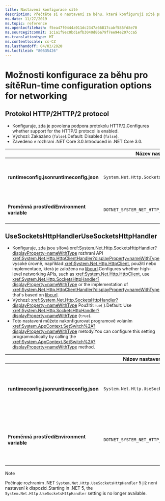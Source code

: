 ```yaml
---
title: Nastavení konfigurace sítě
description: Přečtěte si o nastavení za běhu, která konfigurují sítě pro aplikace .NET Core.
ms.date: 11/27/2019
ms.topic: reference
ms.openlocfilehash: f5ea47f0444a911dc2347a66817cabf585fd8e70
ms.sourcegitcommit: 1c1a1f9ec0bd1efb3040d86a79f7ee94e207cca5
ms.translationtype: MT
ms.contentlocale: cs-CZ
ms.lasthandoff: 04/03/2020
ms.locfileid: "80635426"
---
```

# <a name="run-time-configuration-options-for-networking"></a><span data-ttu-id="84b7a-103">Možnosti konfigurace za běhu pro sítě</span><span class="sxs-lookup"><span data-stu-id="84b7a-103">Run-time configuration options for networking</span></span>

## <a name="http2-protocol"></a><span data-ttu-id="84b7a-104">Protokol HTTP/2</span><span class="sxs-lookup"><span data-stu-id="84b7a-104">HTTP/2 protocol</span></span>

- <span data-ttu-id="84b7a-105">Konfiguruje, zda je povolena podpora protokolu HTTP/2.</span><span class="sxs-lookup"><span data-stu-id="84b7a-105">Configures whether support for the HTTP/2 protocol is enabled.</span></span>
- <span data-ttu-id="84b7a-106">Výchozí: Zakázáno (`false`).</span><span class="sxs-lookup"><span data-stu-id="84b7a-106">Default: Disabled (`false`).</span></span>
- <span data-ttu-id="84b7a-107">Zavedeno v rozhraní .NET Core 3.0.</span><span class="sxs-lookup"><span data-stu-id="84b7a-107">Introduced in .NET Core 3.0.</span></span>

| | <span data-ttu-id="84b7a-108">Název nastavení</span><span class="sxs-lookup"><span data-stu-id="84b7a-108">Setting name</span></span> | <span data-ttu-id="84b7a-109">Hodnoty</span><span class="sxs-lookup"><span data-stu-id="84b7a-109">Values</span></span> |
| - | - | - |
| <span data-ttu-id="84b7a-110">**runtimeconfig.json**</span><span class="sxs-lookup"><span data-stu-id="84b7a-110">**runtimeconfig.json**</span></span> | `System.Net.Http.SocketsHttpHandler.Http2Support` | <span data-ttu-id="84b7a-111">`false`- zakázáno</span><span class="sxs-lookup"><span data-stu-id="84b7a-111">`false` - disabled</span></span><br/><span data-ttu-id="84b7a-112">`true`- povoleno</span><span class="sxs-lookup"><span data-stu-id="84b7a-112">`true` - enabled</span></span> |
| <span data-ttu-id="84b7a-113">**Proměnná prostředí**</span><span class="sxs-lookup"><span data-stu-id="84b7a-113">**Environment variable**</span></span> | `DOTNET_SYSTEM_NET_HTTP_SOCKETSHTTPHANDLER_HTTP2SUPPORT` | <span data-ttu-id="84b7a-114">`0`- zakázáno</span><span class="sxs-lookup"><span data-stu-id="84b7a-114">`0` - disabled</span></span><br/><span data-ttu-id="84b7a-115">`1`- povoleno</span><span class="sxs-lookup"><span data-stu-id="84b7a-115">`1` - enabled</span></span> |

## <a name="usesocketshttphandler"></a><span data-ttu-id="84b7a-116">UseSocketsHttpHandler</span><span class="sxs-lookup"><span data-stu-id="84b7a-116">UseSocketsHttpHandler</span></span>

- <span data-ttu-id="84b7a-117">Konfiguruje, zda jsou síťová <xref:System.Net.Http.SocketsHttpHandler?displayProperty=nameWithType> rozhraní API <xref:System.Net.Http.HttpClientHandler?displayProperty=nameWithType> vysoké úrovně, například <xref:System.Net.Http.HttpClient>, použití nebo implementace, která je založena na [libcurl](https://curl.haxx.se/libcurl/).</span><span class="sxs-lookup"><span data-stu-id="84b7a-117">Configures whether high-level networking APIs, such as <xref:System.Net.Http.HttpClient>, use <xref:System.Net.Http.SocketsHttpHandler?displayProperty=nameWithType> or the implementation of <xref:System.Net.Http.HttpClientHandler?displayProperty=nameWithType> that's based on [libcurl](https://curl.haxx.se/libcurl/).</span></span>
- <span data-ttu-id="84b7a-118">Výchozí: <xref:System.Net.Http.SocketsHttpHandler?displayProperty=nameWithType> Použití`true`( ).</span><span class="sxs-lookup"><span data-stu-id="84b7a-118">Default: Use <xref:System.Net.Http.SocketsHttpHandler?displayProperty=nameWithType> (`true`).</span></span>
- <span data-ttu-id="84b7a-119">Toto nastavení můžete nakonfigurovat programově voláním <xref:System.AppContext.SetSwitch%2A?displayProperty=nameWithType> metody.</span><span class="sxs-lookup"><span data-stu-id="84b7a-119">You can configure this setting programmatically by calling the <xref:System.AppContext.SetSwitch%2A?displayProperty=nameWithType> method.</span></span>

| | <span data-ttu-id="84b7a-120">Název nastavení</span><span class="sxs-lookup"><span data-stu-id="84b7a-120">Setting name</span></span> | <span data-ttu-id="84b7a-121">Hodnoty</span><span class="sxs-lookup"><span data-stu-id="84b7a-121">Values</span></span> |
| - | - | - |
| <span data-ttu-id="84b7a-122">**runtimeconfig.json**</span><span class="sxs-lookup"><span data-stu-id="84b7a-122">**runtimeconfig.json**</span></span> | `System.Net.Http.UseSocketsHttpHandler` | <span data-ttu-id="84b7a-123">`true`- umožňuje použití<xref:System.Net.Http.SocketsHttpHandler></span><span class="sxs-lookup"><span data-stu-id="84b7a-123">`true` - enables the use of <xref:System.Net.Http.SocketsHttpHandler></span></span><br/><span data-ttu-id="84b7a-124">`false`- umožňuje použití<xref:System.Net.Http.HttpClientHandler></span><span class="sxs-lookup"><span data-stu-id="84b7a-124">`false` - enables the use of <xref:System.Net.Http.HttpClientHandler></span></span> |
| <span data-ttu-id="84b7a-125">**Proměnná prostředí**</span><span class="sxs-lookup"><span data-stu-id="84b7a-125">**Environment variable**</span></span> | `DOTNET_SYSTEM_NET_HTTP_USESOCKETSHTTPHANDLER` | <span data-ttu-id="84b7a-126">`1`- umožňuje použití<xref:System.Net.Http.SocketsHttpHandler></span><span class="sxs-lookup"><span data-stu-id="84b7a-126">`1` - enables the use of <xref:System.Net.Http.SocketsHttpHandler></span></span><br/><span data-ttu-id="84b7a-127">`0`- umožňuje použití<xref:System.Net.Http.HttpClientHandler></span><span class="sxs-lookup"><span data-stu-id="84b7a-127">`0` - enables the use of <xref:System.Net.Http.HttpClientHandler></span></span> |

> [!NOTE]
> <span data-ttu-id="84b7a-128">Počínaje rozhraním .NET `System.Net.Http.UseSocketsHttpHandler` 5 již není nastavení k dispozici.</span><span class="sxs-lookup"><span data-stu-id="84b7a-128">Starting in .NET 5, the `System.Net.Http.UseSocketsHttpHandler` setting is no longer available.</span></span>
